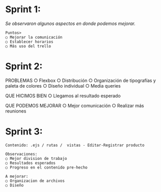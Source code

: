 # Sprint 1:

_Se observaron algunos aspectos en donde podemos mejorar._

```
Puntos>
○ Mejorar la comunicación
○ Establecer horarios
○ Más uso del trello
```


# Sprint 2:
PROBLEMAS
○ Flexbox
○ Distribución
○ Organización de tipografías y paleta de colores
○ Diseño individual
○ Media queries


QUE HICIMOS BIEN
○ Llegamos al resultado esperado

QUE PODEMOS MEJORAR
○ Mejor comunicación
○ Realizar más reuniones

# Sprint 3:
```
Contenido: .ejs / rutas /  vistas - Editar-Registrar producto
```

```
Observaciones: 
○ Mejor division de trabajo
○ Resultados esperados
○ Progreso en el contenido pre-hecho

A mejorar:
○ Organizacion de archivos
○ Diseño

```
